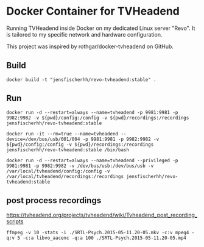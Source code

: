 # Docker Container for TVHeadend

Running TVHeadend inside Docker on my dedicated Linux server "Revo". 
It is tailored to my specific network and hardware configuration.

This project was inspired by rothgar/docker-tvheadend on GitHub.

## Build

	docker build -t "jensfischerhh/revo-tvheadend:stable" .

## Run

    docker run -d --restart=always --name=tvheadend -p 9981:9981 -p 9982:9982 -v ${pwd}/config:/config -v ${pwd}/recordings:/recordings jensfischerhh/revo-tvheadend:stable

    docker run -it --rm=true --name=tvheadend --device=/dev/bus/usb/001/004 -p 9981:9981 -p 9982:9982 -v ${pwd}/config:/config -v ${pwd}/recordings:/recordings jensfischerhh/revo-tvheadend:stable /bin/bash

    docker run -d --restart=always --name=tvheadend --privileged -p 9981:9981 -p 9982:9982 -v /dev/bus/usb:/dev/bus/usb -v /var/local/tvheadend/config:/config -v /var/local/tvheadend/recordings:/recordings jensfischerhh/revo-tvheadend:stable

## post process recordings

https://tvheadend.org/projects/tvheadend/wiki/Tvheadend_post_recording_scripts

    ffmpeg -v 10 -stats -i ./SRTL-Psych.2015-05-11.20-05.mkv -c:v mpeg4 -q:v 5 -c:a libvo_aacenc -q:a 100 ./SRTL-Psych.2015-05-11.20-05.mp4
